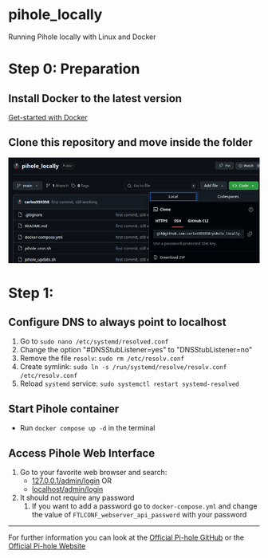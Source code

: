 # pihole_locally
Running Pihole locally with Linux and Docker

# Step 0: Preparation

## Install Docker to the latest version

[Get-started with Docker](https://www.docker.com/get-started/)

## Clone this repository and move inside the folder
![Clone via https or ssh on the green button](images/CloneRepository.png)


# Step 1:
## Configure DNS to always point to localhost
   1. Go to  `sudo nano /etc/systemd/resolved.conf`
   2. Change the option "#DNSStubListener=yes" to "DNSStubListener=no"
   3. Remove the file `resolv`: `sudo rm /etc/resolv.conf`
   4. Create symlink: `sudo ln -s /run/systemd/resolve/resolv.conf /etc/resolv.conf`
   5. Reload `systemd` service: `sudo systemctl restart systemd-resolved`

## Start Pihole container
   - Run `docker compose up -d` in the terminal

## Access Pihole Web Interface
   1. Go to your favorite web browser and search:
      - [127.0.0.1/admin/login](127.0.0.1/admin/login)
OR
      - [localhost/admin/login](localhost/admin/login)
   2. It should not require any password
      1. If you want to add a password go to `docker-compose.yml` and change the value of `FTLCONF_webserver_api_password` with your password 

------ 

For further information you can look at the [Official Pi-hole GitHub](https://github.com/pi-hole/docker-pi-hole) or the [Official Pi-hole Website](https://pi-hole.net/)